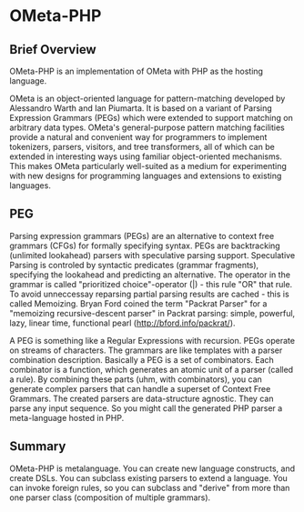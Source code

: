 OMeta-PHP
=========

Brief Overview
--------------

OMeta-PHP is an implementation of OMeta with PHP as the hosting language.

OMeta is an object-oriented language for pattern-matching developed by Alessandro Warth and Ian Piumarta.
It is based on a variant of Parsing Expression Grammars (PEGs) which were extended to support matching on
arbitrary data types. OMeta's general-purpose pattern matching facilities provide a natural and convenient
way for programmers to implement tokenizers, parsers, visitors, and tree transformers, all of which can be
extended in interesting ways using familiar object-oriented mechanisms.
This makes OMeta particularly well-suited as a medium for experimenting with new designs
for programming languages and extensions to existing languages.

PEG
---

Parsing expression grammars (PEGs) are an alternative to context free grammars (CFGs) for formally
specifying syntax. PEGs are backtracking (unlimited lookahead) parsers with speculative parsing support.
Speculative Parsing is controled by syntactic predicates (grammar fragments),
specifying the lookahead and predicting an alternative.
The operator in the grammar is called "prioritized choice"-operator (|) - this rule "OR" that rule.
To avoid unneccessay reparsing partial parsing results are cached - this is called Memoizing.
Bryan Ford coined the term "Packrat Parser" for a "memoizing recursive-descent parser" in
Packrat parsing: simple, powerful, lazy, linear time, functional pearl (http://bford.info/packrat/).

A PEG is something like a Regular Expressions with recursion.
PEGs operate on streams of characters.
The grammars are like templates with a parser combination description.
Basically a PEG is a set of combinators.
Each combinator is a function, which generates an atomic unit of a parser (called a rule).
By combining these parts (uhm, with combinators), you can generate complex parsers that
can handle a superset of Context Free Grammars.
The created parsers are data-structure agnostic. They can parse any input sequence.
So you might call the generated PHP parser a meta-language hosted in PHP.

Summary
------
OMeta-PHP is metalanguage.
You can create new language constructs, and create DSLs.
You can subclass existing parsers to extend a language.
You can invoke foreign rules, so you can subclass and "derive" from more than one parser class (composition of multiple grammars).


